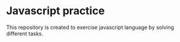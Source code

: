 # Javascript practice

This repository is created to exercise javascript language by solving different tasks.